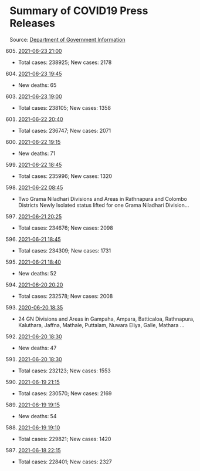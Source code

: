 # Summary of COVID19 Press Releases
Source: [Department of Government Information](https://www.dgi.gov.lk/news/press-releases-sri-lanka/covid-19-documents)




605. [2021-06-23 21:00](./nopdf.dgigovlk.ref605.md)
  * Total cases: 238925; New cases: 2178
604. [2021-06-23 19:45](./nopdf.dgigovlk.ref604.md)
  * New deaths: 65
603. [2021-06-23 19:00](./nopdf.dgigovlk.ref603.md)
  * Total cases: 238105; New cases: 1358
601. [2021-06-22 20:40](./nopdf.dgigovlk.ref601.md)
  * Total cases: 236747; New cases: 2071
600. [2021-06-22 19:15](./nopdf.dgigovlk.ref600.md)
  * New deaths: 71
599. [2021-06-22 18:45](./nopdf.dgigovlk.ref599.md)
  * Total cases: 235996; New cases: 1320
598. [2021-06-22 08:45](./nopdf.dgigovlk.ref598.md)
  * Two Grama Niladhari Divisions and Areas in Rathnapura and Colombo Districts Newly
Isolated status lifted for one Grama Niladhari Division...
597. [2021-06-21 20:25](./nopdf.dgigovlk.ref597.md)
  * Total cases: 234676; New cases: 2098
596. [2021-06-21 18:45](./nopdf.dgigovlk.ref596.md)
  * Total cases: 234309; New cases: 1731
595. [2021-06-21 18:40](./nopdf.dgigovlk.ref595.md)
  * New deaths: 52
594. [2021-06-20 20:20](./nopdf.dgigovlk.ref594.md)
  * Total cases: 232578; New cases: 2008
593. [2020-06-20 18:35](./nopdf.dgigovlk.ref593.md)
  * 24 GN Divisions and Areas in Gampaha, Ampara, Batticaloa, Rathnapura, Kaluthara, Jaffna,
Mathale, Puttalam, Nuwara Eliya, Galle, Mathara ...
592. [2021-06-20 18:30](./nopdf.dgigovlk.ref592.md)
  * New deaths: 47
591. [2021-06-20 18:30](./nopdf.dgigovlk.ref591.md)
  * Total cases: 232123; New cases: 1553
590. [2021-06-19 21:15](./nopdf.dgigovlk.ref590.md)
  * Total cases: 230570; New cases: 2169
589. [2021-06-19 19:15](./nopdf.dgigovlk.ref589.md)
  * New deaths: 54
588. [2021-06-19 19:10](./nopdf.dgigovlk.ref588.md)
  * Total cases: 229821; New cases: 1420
587. [2021-06-18 22:15](./nopdf.dgigovlk.ref587.md)
  * Total cases: 228401; New cases: 2327